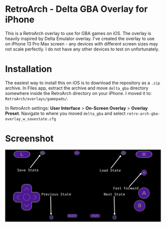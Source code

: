 # RetroArch - Delta GBA Overlay for iPhone
This is a RetroArch overlay to use for GBA games on iOS. The overlay is heavily inspired by Delta Emulator overlay. I've created the overlay to use on iPhone 13 Pro Max screen - any devices with different screen sizes may not scale perfectly. I do not have any other devices to test on unfortunately.

# Installation
The easiest way to install this on iOS is to download the repository as a `.zip` archive. In Files app, extract the archive and move `delta_gba` directory somewhere inside the RetroArch directory on your iPhone. I moved it to: `RetroArch/overlays/gamepads/`.

In RetroArch settings: **User Interface** > **On-Screen Overlay**  > **Overlay Preset**.  Navigate to where you moved `delta_gba` and select `retro-arch-gba-overlay_w_savestate.cfg`

# Screenshot
![screenshot](https://raw.githubusercontent.com/SirToffski/RetroArch-Delta-GBA-Overlay-for-iPhone/refs/heads/main/gba_delta/screenshot.PNG?raw=true)

